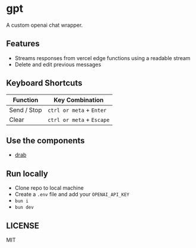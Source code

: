# gpt

A custom openai chat wrapper.

## Features

- Streams responses from vercel edge functions using a readable stream
- Delete and edit previous messages

## Keyboard Shortcuts

| Function    | Key Combination           |
| ----------- | ------------------------- |
| Send / Stop | `ctrl or meta` + `Enter`  |
| Clear       | `ctrl or meta` + `Escape` |

## Use the components

- [drab](https://github.com/rossrobino/drab)

## Run locally

- Clone repo to local machine
- Create a `.env` file and add your `OPENAI_API_KEY`
- `bun i`
- `bun dev`

## LICENSE

MIT
